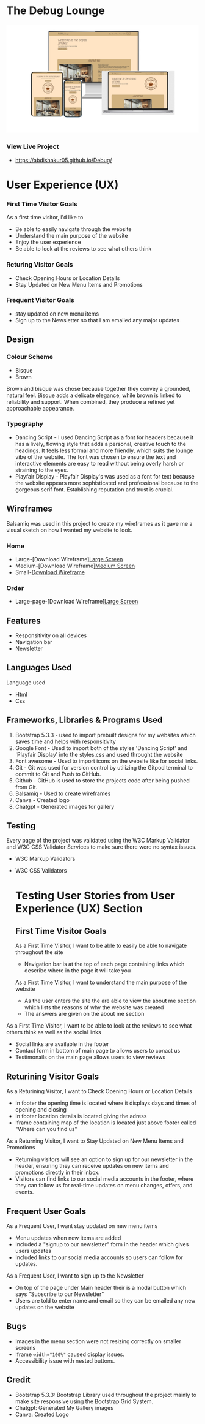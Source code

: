 # The Debug Lounge
![Website in different res](https://raw.githubusercontent.com/Abdishakur05/Debug/main/Modern%20Gaming%20Cover%20YouTube%20Channel%20Art.png "Modern Gaming Cover")

### View Live Project
* https://abdishakur05.github.io/Debug/

# User Experience (UX)

### First Time Visitor Goals
As a first time visitor, i'd like to
* Be able to easily navigate through the website
* Understand the main purpose of the website
* Enjoy the user experience
* Be able to look at the reviews to see what others think

### Returing Visitor Goals
* Check Opening Hours or Location Details
* Stay Updated on New Menu Items and Promotions

### Frequent Visitor Goals
* stay updated on new menu items
* Sign up to the Newsletter so that I am emailed any major updates

## Design

### Colour Scheme
* Bisque 
* Brown

Brown and bisque was chose because together they convey a grounded, natural feel.
Bisque adds a delicate elegance, while brown is linked to reliability and support. When combined, they produce a refined yet approachable appearance.

### Typography
* Dancing Script - I used Dancing Script as a font for headers because it has a lively, flowing style that adds a personal, creative touch to the headings. It feels less formal and more friendly, which suits the lounge vibe of the website.
  The font was chosen to ensure the text and interactive elements are easy to read without being overly harsh or straining to the eyes.
* Playfair Display - Playfair Display's was used as a font  for text because the website appears more sophisticated and professional because to the gorgeous serif font. Establishing reputation and trust is crucial.

## Wireframes
Balsamiq was used in this project to create my wireframes as it gave me a visual sketch on how I wanted my website to look.
### Home
* Large-[Download Wireframe][Large Screen](https://github.com/Abdishakur05/Debug/blob/3d520f49327bdf7e1e99c8e7a8dc5dd76805bf58/home%20page.bmpr)
* Medium-[Download Wireframe][Medium Screen](https://github.com/Abdishakur05/Debug/blob/83647ab4e33046150d29728f11e7cc9ead42f95d/mediumscreenhome.bmpr)
* Small-[Download Wireframe](https://github.com/Abdishakur05/Debug/blob/53a754ee3b422a3ca84ee66b716a746708a4b41f/mobilescreenhome.bmpr)

### Order
* Large-page-[Download Wireframe][Large Screen](https://github.com/Abdishakur05/Debug/blob/6e5ad1ca436f24caed80909b46ee9d9dac527b68/orderwire.bmpr)


## Features
* Responsitivity on all devices
* Navigation bar
* Newsletter


## Languages Used
Language used
* Html
* Css

## Frameworks, Libraries & Programs Used
1. Bootstrap 5.3.3 - used to import prebuilt designs for my websites which saves time and helps with responsitivity
2. Google Font - Used to import both of the styles 'Dancing Script' and 'Playfair Display' into the styles.css and used throught the website
3. Font awesome - Used to import icons on the website like for social links.
4. Git - Git was used for version control by utilizing the Gitpod terminal to commit to Git and Push to GitHub.
5. Github - GitHub is used to store the projects code after being pushed from Git.
6. Balsamiq - Used to create wireframes
7. Canva - Created logo
8. Chatgpt - Generated images for gallery

## Testing
Every page of the project was validated using the W3C Markup Validator and W3C CSS Validator Services to make sure there were no syntax issues.
* W3C Markup Validators
* W3C CSS Validators

  # Testing User Stories from User Experience (UX) Section

  ## First Time Visitor Goals
  As a First Time Visitor, I want to be able to easily be able to navigate throughout the site
  * Navigation bar is at the top of each page containing links which describe where in the page it will take you
    

  As a First Time Visitor, I want to understand the main purpose of the website
  * As the user enters the site the are able to view the about me section which lists the reasons of why the website was created
  * The answers are given on the about me section

 As a First Time Visitor, I want to be able to look at the reviews to see what others think as well as the social links
 * Social links are available in the footer
 * Contact form in bottom of main page to allows users to conact us
 * Testimonails on the main page allows users to view reviews

## Returining Visitor Goals
As a Returining Visitor, I want to Check Opening Hours or Location Details
* In footer the opening time is located where it displays days and times of opening and closing
* In footer location details is located giving the adress
* Iframe containing map of the location is located just above footer called "Where can you find us"

As a Returning Visitor, I want to Stay Updated on New Menu Items and Promotions
* Returning visitors will see an option to sign up for our newsletter in the header, ensuring they can receive updates on new items and promotions directly in their inbox.
* Visitors can find links to our social media accounts in the footer, where they can follow us for real-time updates on menu changes, offers, and events.
  

## Frequent User Goals
As a Frequent User, I want stay updated on new menu items 
* Menu updates when new items are added
* Included a "signup to our newsletter" form in the header which gives users updates
* Included links to our social media accounts so users can follow for updates.

As a Frequent User, I want to sign up to the Newsletter 
* On top of the page under Main header their is a modal button which says "Subscribe to our Newsletter"
* Users are told to enter name and email so they can be emailed any new updates on the website

## Bugs
* Images in the menu section were not resizing correctly on smaller screens
* Iframe `width="100%"` caused display issues.
* Accessibility issue with nested buttons.

## Credit
* Bootstrap 5.3.3: Bootstrap Library used throughout the project mainly to make site responsive using the Bootstrap Grid System.
* Chatgpt: Generated My Gallery images
* Canva: Created Logo
   
